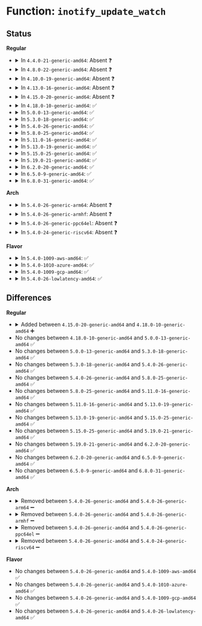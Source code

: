 # Function: <code>inotify_update_watch</code>

## Status
<b>Regular</b>
<ul>
<li>
<details>
<summary>In <code>4.4.0-21-generic-amd64</code>: Absent ❓</summary>

```json
{
  "name": "inotify_update_watch",
  "collision_type": "Unique Static",
  "inline_type": "Full",
  "funcs": [
    {
      "addr": 18446744071581279482,
      "name": "inotify_update_watch",
      "external": false,
      "loc": "fs/notify/inotify/inotify_user.c:617",
      "file": "fs/notify/inotify/inotify_user.c",
      "inline": "not declared, inlined",
      "caller_inline": [
        "fs/notify/inotify/inotify_user.c:SyS_inotify_add_watch"
      ],
      "caller_func": []
    }
  ],
  "symbols": []
}
```
</details>
</li>
<li>
<details>
<summary>In <code>4.8.0-22-generic-amd64</code>: Absent ❓</summary>

```json
{
  "name": "inotify_update_watch",
  "collision_type": "Unique Static",
  "inline_type": "Full",
  "funcs": [
    {
      "addr": 18446744071581445309,
      "name": "inotify_update_watch",
      "external": false,
      "loc": "fs/notify/inotify/inotify_user.c:617",
      "file": "fs/notify/inotify/inotify_user.c",
      "inline": "not declared, inlined",
      "caller_inline": [
        "fs/notify/inotify/inotify_user.c:SyS_inotify_add_watch"
      ],
      "caller_func": []
    }
  ],
  "symbols": []
}
```
</details>
</li>
<li>
<details>
<summary>In <code>4.10.0-19-generic-amd64</code>: Absent ❓</summary>

```json
{
  "name": "inotify_update_watch",
  "collision_type": "Unique Static",
  "inline_type": "Full",
  "funcs": [
    {
      "addr": 18446744071581526125,
      "name": "inotify_update_watch",
      "external": false,
      "loc": "fs/notify/inotify/inotify_user.c:617",
      "file": "fs/notify/inotify/inotify_user.c",
      "inline": "not declared, inlined",
      "caller_inline": [
        "fs/notify/inotify/inotify_user.c:SyS_inotify_add_watch"
      ],
      "caller_func": []
    }
  ],
  "symbols": []
}
```
</details>
</li>
<li>
<details>
<summary>In <code>4.13.0-16-generic-amd64</code>: Absent ❓</summary>

```json
{
  "name": "inotify_update_watch",
  "collision_type": "Unique Static",
  "inline_type": "Full",
  "funcs": [
    {
      "addr": 18446744071581578993,
      "name": "inotify_update_watch",
      "external": false,
      "loc": "fs/notify/inotify/inotify_user.c:585",
      "file": "fs/notify/inotify/inotify_user.c",
      "inline": "not declared, inlined",
      "caller_inline": [
        "fs/notify/inotify/inotify_user.c:SyS_inotify_add_watch"
      ],
      "caller_func": []
    }
  ],
  "symbols": []
}
```
</details>
</li>
<li>
<details>
<summary>In <code>4.15.0-20-generic-amd64</code>: Absent ❓</summary>

```json
{
  "name": "inotify_update_watch",
  "collision_type": "Unique Static",
  "inline_type": "Full",
  "funcs": [
    {
      "addr": 18446744071581723393,
      "name": "inotify_update_watch",
      "external": false,
      "loc": "fs/notify/inotify/inotify_user.c:585",
      "file": "fs/notify/inotify/inotify_user.c",
      "inline": "not declared, inlined",
      "caller_inline": [
        "fs/notify/inotify/inotify_user.c:SyS_inotify_add_watch"
      ],
      "caller_func": []
    }
  ],
  "symbols": []
}
```
</details>
</li>
<li>
<details>
<summary>In <code>4.18.0-10-generic-amd64</code>: ✅</summary>

```c
int inotify_update_watch(struct fsnotify_group * group, struct inode * inode, u32 arg)
```

```json
{
  "name": "inotify_update_watch",
  "collision_type": "Unique Static",
  "inline_type": "No",
  "funcs": [
    {
      "addr": 18446744071581889408,
      "name": "inotify_update_watch",
      "external": false,
      "loc": "fs/notify/inotify/inotify_user.c:603",
      "file": "fs/notify/inotify/inotify_user.c",
      "inline": "seen, unknown",
      "caller_inline": [],
      "caller_func": [
        "fs/notify/inotify/inotify_user.c:__ia32_sys_inotify_add_watch",
        "fs/notify/inotify/inotify_user.c:__x64_sys_inotify_add_watch"
      ]
    }
  ],
  "symbols": [
    {
      "addr": 18446744071581889408,
      "name": "inotify_update_watch",
      "section": ".text",
      "bind": "STB_LOCAL",
      "size": 486
    }
  ]
}
```
</details>
</li>
<li>
<details>
<summary>In <code>5.0.0-13-generic-amd64</code>: ✅</summary>

```c
int inotify_update_watch(struct fsnotify_group * group, struct inode * inode, u32 arg)
```

```json
{
  "name": "inotify_update_watch",
  "collision_type": "Unique Static",
  "inline_type": "No",
  "funcs": [
    {
      "addr": 18446744071581975360,
      "name": "inotify_update_watch",
      "external": false,
      "loc": "fs/notify/inotify/inotify_user.c:610",
      "file": "fs/notify/inotify/inotify_user.c",
      "inline": "seen, unknown",
      "caller_inline": [],
      "caller_func": [
        "fs/notify/inotify/inotify_user.c:__ia32_sys_inotify_add_watch",
        "fs/notify/inotify/inotify_user.c:__x64_sys_inotify_add_watch"
      ]
    }
  ],
  "symbols": [
    {
      "addr": 18446744071581975360,
      "name": "inotify_update_watch",
      "section": ".text",
      "bind": "STB_LOCAL",
      "size": 545
    }
  ]
}
```
</details>
</li>
<li>
<details>
<summary>In <code>5.3.0-18-generic-amd64</code>: ✅</summary>

```c
int inotify_update_watch(struct fsnotify_group * group, struct inode * inode, u32 arg)
```

```json
{
  "name": "inotify_update_watch",
  "collision_type": "Unique Static",
  "inline_type": "No",
  "funcs": [
    {
      "addr": 18446744071582108880,
      "name": "inotify_update_watch",
      "external": false,
      "loc": "fs/notify/inotify/inotify_user.c:599",
      "file": "fs/notify/inotify/inotify_user.c",
      "inline": "seen, unknown",
      "caller_inline": [],
      "caller_func": [
        "fs/notify/inotify/inotify_user.c:__ia32_sys_inotify_add_watch",
        "fs/notify/inotify/inotify_user.c:__x64_sys_inotify_add_watch"
      ]
    }
  ],
  "symbols": [
    {
      "addr": 18446744071582108880,
      "name": "inotify_update_watch",
      "section": ".text",
      "bind": "STB_LOCAL",
      "size": 540
    }
  ]
}
```
</details>
</li>
<li>
<details>
<summary>In <code>5.4.0-26-generic-amd64</code>: ✅</summary>

```c
int inotify_update_watch(struct fsnotify_group * group, struct inode * inode, u32 arg)
```

```json
{
  "name": "inotify_update_watch",
  "collision_type": "Unique Static",
  "inline_type": "No",
  "funcs": [
    {
      "addr": 18446744071582186256,
      "name": "inotify_update_watch",
      "external": false,
      "loc": "fs/notify/inotify/inotify_user.c:608",
      "file": "fs/notify/inotify/inotify_user.c",
      "inline": "seen, unknown",
      "caller_inline": [],
      "caller_func": [
        "fs/notify/inotify/inotify_user.c:__ia32_sys_inotify_add_watch",
        "fs/notify/inotify/inotify_user.c:__x64_sys_inotify_add_watch"
      ]
    }
  ],
  "symbols": [
    {
      "addr": 18446744071582186256,
      "name": "inotify_update_watch",
      "section": ".text",
      "bind": "STB_LOCAL",
      "size": 540
    }
  ]
}
```
</details>
</li>
<li>
<details>
<summary>In <code>5.8.0-25-generic-amd64</code>: ✅</summary>

```c
int inotify_update_watch(struct fsnotify_group * group, struct inode * inode, u32 arg)
```

```json
{
  "name": "inotify_update_watch",
  "collision_type": "Unique Static",
  "inline_type": "No",
  "funcs": [
    {
      "addr": 18446744071582423984,
      "name": "inotify_update_watch",
      "external": false,
      "loc": "fs/notify/inotify/inotify_user.c:608",
      "file": "fs/notify/inotify/inotify_user.c",
      "inline": "seen, unknown",
      "caller_inline": [],
      "caller_func": [
        "fs/notify/inotify/inotify_user.c:__ia32_sys_inotify_add_watch",
        "fs/notify/inotify/inotify_user.c:__x64_sys_inotify_add_watch"
      ]
    }
  ],
  "symbols": [
    {
      "addr": 18446744071582423984,
      "name": "inotify_update_watch",
      "section": ".text",
      "bind": "STB_LOCAL",
      "size": 272
    }
  ]
}
```
</details>
</li>
<li>
<details>
<summary>In <code>5.11.0-16-generic-amd64</code>: ✅</summary>

```c
int inotify_update_watch(struct fsnotify_group * group, struct inode * inode, u32 arg)
```

```json
{
  "name": "inotify_update_watch",
  "collision_type": "Unique Static",
  "inline_type": "No",
  "funcs": [
    {
      "addr": 18446744071582478000,
      "name": "inotify_update_watch",
      "external": false,
      "loc": "fs/notify/inotify/inotify_user.c:615",
      "file": "fs/notify/inotify/inotify_user.c",
      "inline": "seen, unknown",
      "caller_inline": [],
      "caller_func": [
        "fs/notify/inotify/inotify_user.c:__ia32_sys_inotify_add_watch",
        "fs/notify/inotify/inotify_user.c:__x64_sys_inotify_add_watch"
      ]
    }
  ],
  "symbols": [
    {
      "addr": 18446744071582478000,
      "name": "inotify_update_watch",
      "section": ".text",
      "bind": "STB_LOCAL",
      "size": 301
    }
  ]
}
```
</details>
</li>
<li>
<details>
<summary>In <code>5.13.0-19-generic-amd64</code>: ✅</summary>

```c
int inotify_update_watch(struct fsnotify_group * group, struct inode * inode, u32 arg)
```

```json
{
  "name": "inotify_update_watch",
  "collision_type": "Unique Static",
  "inline_type": "No",
  "funcs": [
    {
      "addr": 18446744071582504816,
      "name": "inotify_update_watch",
      "external": false,
      "loc": "fs/notify/inotify/inotify_user.c:614",
      "file": "fs/notify/inotify/inotify_user.c",
      "inline": "seen, unknown",
      "caller_inline": [],
      "caller_func": [
        "fs/notify/inotify/inotify_user.c:__ia32_sys_inotify_add_watch",
        "fs/notify/inotify/inotify_user.c:__x64_sys_inotify_add_watch"
      ]
    }
  ],
  "symbols": [
    {
      "addr": 18446744071582504816,
      "name": "inotify_update_watch",
      "section": ".text",
      "bind": "STB_LOCAL",
      "size": 609
    }
  ]
}
```
</details>
</li>
<li>
<details>
<summary>In <code>5.15.0-25-generic-amd64</code>: ✅</summary>

```c
int inotify_update_watch(struct fsnotify_group * group, struct inode * inode, u32 arg)
```

```json
{
  "name": "inotify_update_watch",
  "collision_type": "Unique Static",
  "inline_type": "No",
  "funcs": [
    {
      "addr": 18446744071582820016,
      "name": "inotify_update_watch",
      "external": false,
      "loc": "fs/notify/inotify/inotify_user.c:619",
      "file": "fs/notify/inotify/inotify_user.c",
      "inline": "seen, unknown",
      "caller_inline": [],
      "caller_func": [
        "fs/notify/inotify/inotify_user.c:__ia32_sys_inotify_add_watch",
        "fs/notify/inotify/inotify_user.c:__x64_sys_inotify_add_watch"
      ]
    }
  ],
  "symbols": [
    {
      "addr": 18446744071582820016,
      "name": "inotify_update_watch",
      "section": ".text",
      "bind": "STB_LOCAL",
      "size": 609
    }
  ]
}
```
</details>
</li>
<li>
<details>
<summary>In <code>5.19.0-21-generic-amd64</code>: ✅</summary>

```c
int inotify_update_watch(struct fsnotify_group * group, struct inode * inode, u32 arg)
```

```json
{
  "name": "inotify_update_watch",
  "collision_type": "Unique Static",
  "inline_type": "No",
  "funcs": [
    {
      "addr": 18446744071583374704,
      "name": "inotify_update_watch",
      "external": false,
      "loc": "fs/notify/inotify/inotify_user.c:639",
      "file": "fs/notify/inotify/inotify_user.c",
      "inline": "seen, unknown",
      "caller_inline": [],
      "caller_func": [
        "fs/notify/inotify/inotify_user.c:__ia32_sys_inotify_add_watch",
        "fs/notify/inotify/inotify_user.c:__x64_sys_inotify_add_watch"
      ]
    }
  ],
  "symbols": [
    {
      "addr": 18446744071583374704,
      "name": "inotify_update_watch",
      "section": ".text",
      "bind": "STB_LOCAL",
      "size": 452
    }
  ]
}
```
</details>
</li>
<li>
<details>
<summary>In <code>6.2.0-20-generic-amd64</code>: ✅</summary>

```c
int inotify_update_watch(struct fsnotify_group * group, struct inode * inode, u32 arg)
```

```json
{
  "name": "inotify_update_watch",
  "collision_type": "Unique Static",
  "inline_type": "No",
  "funcs": [
    {
      "addr": 18446744071583959792,
      "name": "inotify_update_watch",
      "external": false,
      "loc": "fs/notify/inotify/inotify_user.c:639",
      "file": "fs/notify/inotify/inotify_user.c",
      "inline": "seen, unknown",
      "caller_inline": [],
      "caller_func": [
        "fs/notify/inotify/inotify_user.c:__ia32_sys_inotify_add_watch",
        "fs/notify/inotify/inotify_user.c:__x64_sys_inotify_add_watch"
      ]
    }
  ],
  "symbols": [
    {
      "addr": 18446744071583959792,
      "name": "inotify_update_watch",
      "section": ".text",
      "bind": "STB_LOCAL",
      "size": 452
    }
  ]
}
```
</details>
</li>
<li>
<details>
<summary>In <code>6.5.0-9-generic-amd64</code>: ✅</summary>

```c
int inotify_update_watch(struct fsnotify_group * group, struct inode * inode, u32 arg)
```

```json
{
  "name": "inotify_update_watch",
  "collision_type": "Unique Static",
  "inline_type": "No",
  "funcs": [
    {
      "addr": 18446744071584183200,
      "name": "inotify_update_watch",
      "external": false,
      "loc": "fs/notify/inotify/inotify_user.c:639",
      "file": "fs/notify/inotify/inotify_user.c",
      "inline": "seen, unknown",
      "caller_inline": [],
      "caller_func": [
        "fs/notify/inotify/inotify_user.c:__ia32_sys_inotify_add_watch",
        "fs/notify/inotify/inotify_user.c:__x64_sys_inotify_add_watch"
      ]
    }
  ],
  "symbols": [
    {
      "addr": 18446744071584183200,
      "name": "inotify_update_watch",
      "section": ".text",
      "bind": "STB_LOCAL",
      "size": 452
    }
  ]
}
```
</details>
</li>
<li>
<details>
<summary>In <code>6.8.0-31-generic-amd64</code>: ✅</summary>

```c
int inotify_update_watch(struct fsnotify_group * group, struct inode * inode, u32 arg)
```

```json
{
  "name": "inotify_update_watch",
  "collision_type": "Unique Static",
  "inline_type": "No",
  "funcs": [
    {
      "addr": 18446744071584397184,
      "name": "inotify_update_watch",
      "external": false,
      "loc": "fs/notify/inotify/inotify_user.c:638",
      "file": "fs/notify/inotify/inotify_user.c",
      "inline": "seen, unknown",
      "caller_inline": [],
      "caller_func": [
        "fs/notify/inotify/inotify_user.c:__ia32_sys_inotify_add_watch",
        "fs/notify/inotify/inotify_user.c:__x64_sys_inotify_add_watch"
      ]
    }
  ],
  "symbols": [
    {
      "addr": 18446744071584397184,
      "name": "inotify_update_watch",
      "section": ".text",
      "bind": "STB_LOCAL",
      "size": 452
    }
  ]
}
```
</details>
</li>
</ul>
<b>Arch</b>
<ul>
<li>
<details>
<summary>In <code>5.4.0-26-generic-arm64</code>: Absent ❓</summary>

```json
{
  "name": "inotify_update_watch",
  "collision_type": "Unique Static",
  "inline_type": "Full",
  "funcs": [
    {
      "addr": 18446603336493747856,
      "name": "inotify_update_watch",
      "external": false,
      "loc": "fs/notify/inotify/inotify_user.c:608",
      "file": "fs/notify/inotify/inotify_user.c",
      "inline": "not declared, inlined",
      "caller_inline": [
        "fs/notify/inotify/inotify_user.c:__arm64_sys_inotify_add_watch"
      ],
      "caller_func": []
    }
  ],
  "symbols": []
}
```
</details>
</li>
<li>
<details>
<summary>In <code>5.4.0-26-generic-armhf</code>: Absent ❓</summary>

```json
{
  "name": "inotify_update_watch",
  "collision_type": "Unique Static",
  "inline_type": "Full",
  "funcs": [
    {
      "addr": 3227269168,
      "name": "inotify_update_watch",
      "external": false,
      "loc": "fs/notify/inotify/inotify_user.c:608",
      "file": "fs/notify/inotify/inotify_user.c",
      "inline": "not declared, inlined",
      "caller_inline": [
        "fs/notify/inotify/inotify_user.c:__se_sys_inotify_add_watch"
      ],
      "caller_func": []
    }
  ],
  "symbols": []
}
```
</details>
</li>
<li>
<details>
<summary>In <code>5.4.0-26-generic-ppc64el</code>: Absent ❓</summary>

```json
{
  "name": "inotify_update_watch",
  "collision_type": "Unique Static",
  "inline_type": "Full",
  "funcs": [
    {
      "addr": 13835058055287357088,
      "name": "inotify_update_watch",
      "external": false,
      "loc": "fs/notify/inotify/inotify_user.c:608",
      "file": "fs/notify/inotify/inotify_user.c",
      "inline": "not declared, inlined",
      "caller_inline": [
        "fs/notify/inotify/inotify_user.c:__se_sys_inotify_add_watch"
      ],
      "caller_func": []
    }
  ],
  "symbols": []
}
```
</details>
</li>
<li>
<details>
<summary>In <code>5.4.0-24-generic-riscv64</code>: Absent ❓</summary>

```json
{
  "name": "inotify_update_watch",
  "collision_type": "Unique Static",
  "inline_type": "Full",
  "funcs": [
    {
      "addr": 18446743936273353258,
      "name": "inotify_update_watch",
      "external": false,
      "loc": "fs/notify/inotify/inotify_user.c:608",
      "file": "fs/notify/inotify/inotify_user.c",
      "inline": "not declared, inlined",
      "caller_inline": [
        "fs/notify/inotify/inotify_user.c:__se_sys_inotify_add_watch"
      ],
      "caller_func": []
    }
  ],
  "symbols": []
}
```
</details>
</li>
</ul>
<b>Flavor</b>
<ul>
<li>
<details>
<summary>In <code>5.4.0-1009-aws-amd64</code>: ✅</summary>

```c
int inotify_update_watch(struct fsnotify_group * group, struct inode * inode, u32 arg)
```

```json
{
  "name": "inotify_update_watch",
  "collision_type": "Unique Static",
  "inline_type": "No",
  "funcs": [
    {
      "addr": 18446744071582154992,
      "name": "inotify_update_watch",
      "external": false,
      "loc": "fs/notify/inotify/inotify_user.c:608",
      "file": "fs/notify/inotify/inotify_user.c",
      "inline": "seen, unknown",
      "caller_inline": [],
      "caller_func": [
        "fs/notify/inotify/inotify_user.c:__ia32_sys_inotify_add_watch",
        "fs/notify/inotify/inotify_user.c:__x64_sys_inotify_add_watch"
      ]
    }
  ],
  "symbols": [
    {
      "addr": 18446744071582154992,
      "name": "inotify_update_watch",
      "section": ".text",
      "bind": "STB_LOCAL",
      "size": 540
    }
  ]
}
```
</details>
</li>
<li>
<details>
<summary>In <code>5.4.0-1010-azure-amd64</code>: ✅</summary>

```c
int inotify_update_watch(struct fsnotify_group * group, struct inode * inode, u32 arg)
```

```json
{
  "name": "inotify_update_watch",
  "collision_type": "Unique Static",
  "inline_type": "No",
  "funcs": [
    {
      "addr": 18446744071582092432,
      "name": "inotify_update_watch",
      "external": false,
      "loc": "fs/notify/inotify/inotify_user.c:608",
      "file": "fs/notify/inotify/inotify_user.c",
      "inline": "seen, unknown",
      "caller_inline": [],
      "caller_func": [
        "fs/notify/inotify/inotify_user.c:__ia32_sys_inotify_add_watch",
        "fs/notify/inotify/inotify_user.c:__x64_sys_inotify_add_watch"
      ]
    }
  ],
  "symbols": [
    {
      "addr": 18446744071582092432,
      "name": "inotify_update_watch",
      "section": ".text",
      "bind": "STB_LOCAL",
      "size": 540
    }
  ]
}
```
</details>
</li>
<li>
<details>
<summary>In <code>5.4.0-1009-gcp-amd64</code>: ✅</summary>

```c
int inotify_update_watch(struct fsnotify_group * group, struct inode * inode, u32 arg)
```

```json
{
  "name": "inotify_update_watch",
  "collision_type": "Unique Static",
  "inline_type": "No",
  "funcs": [
    {
      "addr": 18446744071582145472,
      "name": "inotify_update_watch",
      "external": false,
      "loc": "fs/notify/inotify/inotify_user.c:608",
      "file": "fs/notify/inotify/inotify_user.c",
      "inline": "seen, unknown",
      "caller_inline": [],
      "caller_func": [
        "fs/notify/inotify/inotify_user.c:__ia32_sys_inotify_add_watch",
        "fs/notify/inotify/inotify_user.c:__x64_sys_inotify_add_watch"
      ]
    }
  ],
  "symbols": [
    {
      "addr": 18446744071582145472,
      "name": "inotify_update_watch",
      "section": ".text",
      "bind": "STB_LOCAL",
      "size": 540
    }
  ]
}
```
</details>
</li>
<li>
<details>
<summary>In <code>5.4.0-26-lowlatency-amd64</code>: ✅</summary>

```c
int inotify_update_watch(struct fsnotify_group * group, struct inode * inode, u32 arg)
```

```json
{
  "name": "inotify_update_watch",
  "collision_type": "Unique Static",
  "inline_type": "No",
  "funcs": [
    {
      "addr": 18446744071582218768,
      "name": "inotify_update_watch",
      "external": false,
      "loc": "fs/notify/inotify/inotify_user.c:608",
      "file": "fs/notify/inotify/inotify_user.c",
      "inline": "seen, unknown",
      "caller_inline": [],
      "caller_func": [
        "fs/notify/inotify/inotify_user.c:__ia32_sys_inotify_add_watch",
        "fs/notify/inotify/inotify_user.c:__x64_sys_inotify_add_watch"
      ]
    }
  ],
  "symbols": [
    {
      "addr": 18446744071582218768,
      "name": "inotify_update_watch",
      "section": ".text",
      "bind": "STB_LOCAL",
      "size": 567
    }
  ]
}
```
</details>
</li>
</ul>

## Differences
<b>Regular</b>
<ul>
<li>
<details>
<summary>Added between <code>4.15.0-20-generic-amd64</code> and <code>4.18.0-10-generic-amd64</code> ➕</summary>

```c
int inotify_update_watch(struct fsnotify_group * group, struct inode * inode, u32 arg)
```
</details>
</li>
<li>
No changes between <code>4.18.0-10-generic-amd64</code> and <code>5.0.0-13-generic-amd64</code> ✅
</li>
<li>
No changes between <code>5.0.0-13-generic-amd64</code> and <code>5.3.0-18-generic-amd64</code> ✅
</li>
<li>
No changes between <code>5.3.0-18-generic-amd64</code> and <code>5.4.0-26-generic-amd64</code> ✅
</li>
<li>
No changes between <code>5.4.0-26-generic-amd64</code> and <code>5.8.0-25-generic-amd64</code> ✅
</li>
<li>
No changes between <code>5.8.0-25-generic-amd64</code> and <code>5.11.0-16-generic-amd64</code> ✅
</li>
<li>
No changes between <code>5.11.0-16-generic-amd64</code> and <code>5.13.0-19-generic-amd64</code> ✅
</li>
<li>
No changes between <code>5.13.0-19-generic-amd64</code> and <code>5.15.0-25-generic-amd64</code> ✅
</li>
<li>
No changes between <code>5.15.0-25-generic-amd64</code> and <code>5.19.0-21-generic-amd64</code> ✅
</li>
<li>
No changes between <code>5.19.0-21-generic-amd64</code> and <code>6.2.0-20-generic-amd64</code> ✅
</li>
<li>
No changes between <code>6.2.0-20-generic-amd64</code> and <code>6.5.0-9-generic-amd64</code> ✅
</li>
<li>
No changes between <code>6.5.0-9-generic-amd64</code> and <code>6.8.0-31-generic-amd64</code> ✅
</li>
</ul>
<b>Arch</b>
<ul>
<li>
<details>
<summary>Removed between <code>5.4.0-26-generic-amd64</code> and <code>5.4.0-26-generic-arm64</code> ➖</summary>

```c
int inotify_update_watch(struct fsnotify_group * group, struct inode * inode, u32 arg)
```
</details>
</li>
<li>
<details>
<summary>Removed between <code>5.4.0-26-generic-amd64</code> and <code>5.4.0-26-generic-armhf</code> ➖</summary>

```c
int inotify_update_watch(struct fsnotify_group * group, struct inode * inode, u32 arg)
```
</details>
</li>
<li>
<details>
<summary>Removed between <code>5.4.0-26-generic-amd64</code> and <code>5.4.0-26-generic-ppc64el</code> ➖</summary>

```c
int inotify_update_watch(struct fsnotify_group * group, struct inode * inode, u32 arg)
```
</details>
</li>
<li>
<details>
<summary>Removed between <code>5.4.0-26-generic-amd64</code> and <code>5.4.0-24-generic-riscv64</code> ➖</summary>

```c
int inotify_update_watch(struct fsnotify_group * group, struct inode * inode, u32 arg)
```
</details>
</li>
</ul>
<b>Flavor</b>
<ul>
<li>
No changes between <code>5.4.0-26-generic-amd64</code> and <code>5.4.0-1009-aws-amd64</code> ✅
</li>
<li>
No changes between <code>5.4.0-26-generic-amd64</code> and <code>5.4.0-1010-azure-amd64</code> ✅
</li>
<li>
No changes between <code>5.4.0-26-generic-amd64</code> and <code>5.4.0-1009-gcp-amd64</code> ✅
</li>
<li>
No changes between <code>5.4.0-26-generic-amd64</code> and <code>5.4.0-26-lowlatency-amd64</code> ✅
</li>
</ul>
